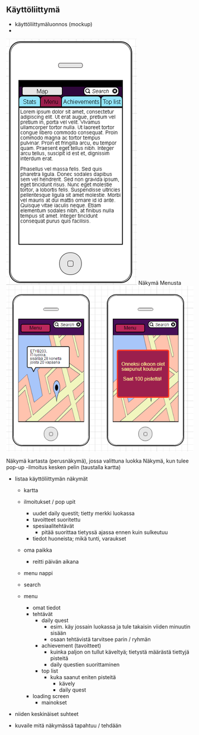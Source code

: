 ## Käyttöliittymä

* käyttöliittymäluonnos (mockup)
* 

 ![käyttöliittymäesimerkki](menu.png) 
 Näkymä Menusta
![käyttöliittymäesimerkit](kuvat2.png)

Näkymä kartasta (perusnäkymä), jossa valittuna luokka   Näkymä, kun tulee pop-up -ilmoitus kesken pelin (taustalla kartta)
  
* listaa käyttöliittymän näkymät
   - kartta
    - ilmoitukset / pop upit
        - uudet daily questit; tietty merkki luokassa
        - tavoitteet suoritettu
        - spesiaalitehtävät 
            - pitää suorittaa tietyssä ajassa ennen kuin sulkeutuu
        - tiedot huoneista; mikä tunti, varaukset
    - oma paikka
        - reitti päivän aikana
    - menu nappi
    - search

  - menu
    - omat tiedot 
    - tehtävät
        - daily quest 
            - esim. käy jossain luokassa ja tule takaisin viiden minuutin sisään
            - osaan tehtävistä tarvitsee parin / ryhmän
        - achievement (tavoitteet)
            - kuinka paljon on tullut käveltyä; tietystä määrästä tiettyjä pisteitä
            - daily questien suorittaminen
        - top list
            - kuka saanut eniten pisteitä 
                - kävely
                - daily quest
    - loading screen
       - mainokset
 
* niiden keskinäiset suhteet

* kuvaile mitä näkymässä tapahtuu / tehdään
